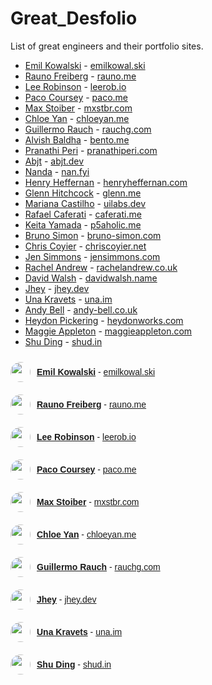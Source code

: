 # Great_Desfolio

List of great engineers and their portfolio sites. 

 - [Emil Kowalski](https://x.com/emilkowalski_) - [emilkowal.ski](https://emilkowal.ski)
 - [Rauno Freiberg](https://x.com/raunofreiberg) - [rauno.me](https://rauno.me)
 - [Lee Robinson](https://x.com/leeerob) - [leerob.io](https://leerob.io)
 - [Paco Coursey](https://x.com/pacocoursey) - [paco.me](https://paco.me)
 - [Max Stoiber](https://x.com/mxstbr) - [mxstbr.com](https://mxstbr.com)
 - [Chloe Yan](https://x.com/_chloeyan) - [chloeyan.me](https://chloeyan.me)
 - [Guillermo Rauch](https://x.com/rauchg) - [rauchg.com](https://rauchg.com)
 - [Alvish Baldha](https://x.com/alvishbaldha) - [bento.me](https://bento.me/alvish)
 - [Pranathi Peri](https://x.com/pranathiperii) - [pranathiperi.com](https://pranathiperi.com)
 - [Abjt](https://x.com/abjt14) - [abjt.dev](https://abjt.dev)
 - [Nanda](https://x.com/nandafyi) - [nan.fyi](https://nan.fyi)
 - [Henry Heffernan](https://x.com/henryheffernan) - [henryheffernan.com](https://henryheffernan.com)
 - [Glenn Hitchcock](https://x.com/glennui) - [glenn.me](https://glenn.me)
 - [Mariana Castilho](https://x.com/mrncst) - [uilabs.dev](https://uilabs.dev)
 - [Rafael Caferati](https://x.com/rcaferati) - [caferati.me](https://caferati.me)
 - [Keita Yamada](https://x.com/P5_keita) - [p5aholic.me](https://p5aholic.me)
 - [Bruno Simon](https://x.com/bruno_simon) - [bruno-simon.com](https://bruno-simon.com)
 - [Chris Coyier](https://x.com/chriscoyier) - [chriscoyier.net](https://chriscoyier.net)
 - [Jen Simmons](https://x.com/jensimmons) - [jensimmons.com](https://jensimmons.com)
 - [Rachel Andrew](https://x.com/rachelandrew) - [rachelandrew.co.uk](https://rachelandrew.co.uk)
 - [David Walsh](https://x.com/davidwalshblog) - [davidwalsh.name](https://davidwalsh.name)
 - [Jhey](https://x.com/jh3yy) - [jhey.dev](https://jhey.dev)
 - [Una Kravets](https://x.com/Una) - [una.im](https://una.im)
 - [Andy Bell](https://x.com/belldotbz) - [andy-bell.co.uk](https://andy-bell.co.uk)
 - [Heydon Pickering](https://x.com/heydonworks) - [heydonworks.com](https://heydonworks.com)
 - [Maggie Appleton](https://x.com/Mappletons) - [maggieappleton.com](https://maggieappleton.com)
 - [Shu Ding](https://x.com/shuding_) - [shud.in](https://shud.in)

<div style="font-family: Arial, sans-serif; max-width: 600px;">

<div style="display: flex; align-items: center; padding: 10px 0;">
    <img src="https://github.com/emilkowalski.png" width="32" height="32" style="border-radius: 50%; margin-right: 10px;">
    <div>
        <a href="https://x.com/emilkowalski_"><b>Emil Kowalski</b></a> - 
        <a href="https://emilkowal.ski">emilkowal.ski</a>
    </div>
</div>

<div style="display: flex; align-items: center; padding: 10px 0;">
    <img src="https://github.com/raunofreiberg.png" width="32" height="32" style="border-radius: 50%; margin-right: 10px;">
    <div>
        <a href="https://x.com/raunofreiberg"><b>Rauno Freiberg</b></a> - 
        <a href="https://rauno.me">rauno.me</a>
    </div>
</div>

<div style="display: flex; align-items: center; padding: 10px 0;">
    <img src="https://github.com/leerob.png" width="32" height="32" style="border-radius: 50%; margin-right: 10px;">
    <div>
        <a href="https://x.com/leeerob"><b>Lee Robinson</b></a> - 
        <a href="https://leerob.io">leerob.io</a>
    </div>
</div>

<div style="display: flex; align-items: center; padding: 10px 0;">
    <img src="https://github.com/pacocoursey.png" width="32" height="32" style="border-radius: 50%; margin-right: 10px;">
    <div>
        <a href="https://x.com/pacocoursey"><b>Paco Coursey</b></a> - 
        <a href="https://paco.me">paco.me</a>
    </div>
</div>

<div style="display: flex; align-items: center; padding: 10px 0;">
    <img src="https://github.com/mxstbr.png" width="32" height="32" style="border-radius: 50%; margin-right: 10px;">
    <div>
        <a href="https://x.com/mxstbr"><b>Max Stoiber</b></a> - 
        <a href="https://mxstbr.com">mxstbr.com</a>
    </div>
</div>

<div style="display: flex; align-items: center; padding: 10px 0;">
    <img src="https://github.com/chloe-yan.png" width="32" height="32" style="border-radius: 50%; margin-right: 10px;">
    <div>
        <a href="https://x.com/_chloeyan"><b>Chloe Yan</b></a> - 
        <a href="https://chloeyan.me">chloeyan.me</a>
    </div>
</div>

<div style="display: flex; align-items: center; padding: 10px 0;">
    <img src="https://github.com/rauchg.png" width="32" height="32" style="border-radius: 50%; margin-right: 10px;">
    <div>
        <a href="https://x.com/rauchg"><b>Guillermo Rauch</b></a> - 
        <a href="https://rauchg.com">rauchg.com</a>
    </div>
</div>

<div style="display: flex; align-items: center; padding: 10px 0;">
    <img src="https://github.com/jh3y.png" width="32" height="32" style="border-radius: 50%; margin-right: 10px;">
    <div>
        <a href="https://x.com/jh3yy"><b>Jhey</b></a> - 
        <a href="https://jhey.dev">jhey.dev</a>
    </div>
</div>

<div style="display: flex; align-items: center; padding: 10px 0;">
    <img src="https://github.com/una.png" width="32" height="32" style="border-radius: 50%; margin-right: 10px;">
    <div>
        <a href="https://x.com/Una"><b>Una Kravets</b></a> - 
        <a href="https://una.im">una.im</a>
    </div>
</div>

<div style="display: flex; align-items: center; padding: 10px 0;">
    <img src="https://github.com/shuding.png" width="32" height="32" style="border-radius: 50%; margin-right: 10px;">
    <div>
        <a href="https://x.com/shuding_"><b>Shu Ding</b></a> - 
        <a href="https://shud.in">shud.in</a>
    </div>
</div>

</div>
